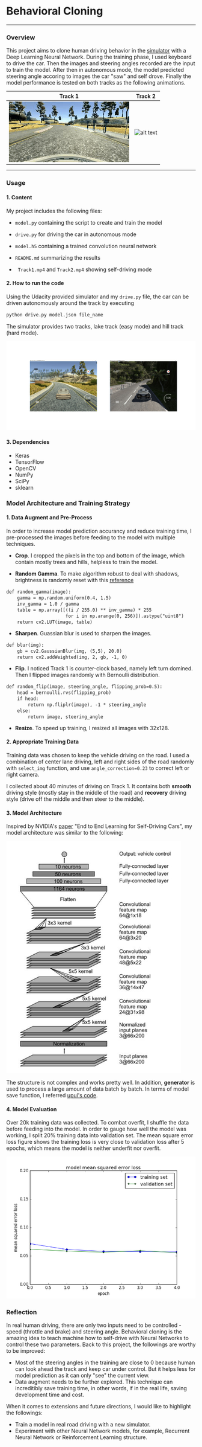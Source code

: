 ﻿# **Behavioral Cloning** 


---

### **Overview**

This project aims to clone human driving behavior in the [simulator](https://d17h27t6h515a5.cloudfront.net/topher/2017/February/58ae4419_windows-sim/windows-sim.zip) with a Deep Learning Neural Network. During the training phase, I used keyboard to drive the car. Then the images and steering angles recorded are the input to train the model. After then in autonomous mode, the model predicted steering angle accoring to images the car "saw" and self drove. Finally the model performance is tested on both tracks as the following animations.

| Track 1 | Track 2|
| :-: | :-: |
| ![alt text][image6] | ![alt text][image7] |


[//]: # (Image References)

[image1]: ./img/track_view.png "Two Tracks"

[image2]: ./img/three_camera_view.png "Three Camera View"

[image3]: ./img/img_process.png "Image Process"

[image4]: ./img/NVIDIA_model.png "Model Architecture"

[image5]: ./img/model_evaluation.png "Model Accurency"

[image6]: ./img/Track1_gif.gif "Track1 gif"

[image7]: ./img/Track2_gif.gif "Track2 gif"

---

### Usage

#### 1. Content

My project includes the following files:

* ```model.py``` containing the script to create and train the model

* ```drive.py``` for driving the car in autonomous mode

* ```model.h5``` containing a trained convolution neural network 

* ```README.md``` summarizing the results

* ``` Track1.mp4``` and ```Track2.mp4``` showing self-driving mode


#### 2. How to run the code

Using the Udacity provided simulator and my ```drive.py``` file, the car can be driven autonomously around the track by executing 

```sh
python drive.py model.json file_name
```
The simulator provides two tracks, lake track (easy mode) and hill track (hard mode).

![alt text][image1]

#### 3. Dependencies
* Keras
* TensorFlow
* OpenCV
* NumPy
* SciPy
* sklearn

### Model Architecture and Training Strategy

#### 1. Data Augment and Pre-Process

In order to increase model prediction accurancy and reduce training time, I pre-processed the images before feeding to the model with multiple techniques. 

* **Crop**. I cropped the pixels in the top and bottom of the image, which contain mostly trees and hills, helpless to train the model.

* **Random Gamma**. To make algorithm robust to deal with shadows, brightness is randomly reset with this [reference](http://www.pyimagesearch.com/2015/10/05/opencv-gamma-correction/)
```
def random_gamma(image):
    gamma = np.random.uniform(0.4, 1.5)
    inv_gamma = 1.0 / gamma
    table = np.array([((i / 255.0) ** inv_gamma) * 255
                      for i in np.arange(0, 256)]).astype("uint8")
    return cv2.LUT(image, table)
```
* **Sharpen**. Guassian blur is used to sharpen the images. 
```
def blur(img):
    gb = cv2.GaussianBlur(img, (5,5), 20.0)
    return cv2.addWeighted(img, 2, gb, -1, 0)
```
* **Flip**. I noticed Track 1 is counter-clock based, namely left turn domined. Then I flipped images randomly with Bernoulli distribution. 
```
def random_flip(image, steering_angle, flipping_prob=0.5):
    head = bernoulli.rvs(flipping_prob)
    if head:
        return np.fliplr(image), -1 * steering_angle
    else:
        return image, steering_angle
```

* **Resize**. To speed up training, I resized all images with 32x128.

#### 2. Appropriate Training Data

Training data was chosen to keep the vehicle driving on the road. I used a combination of center lane driving, left and right sides of the road randomly with ```select_img``` function, and use ```angle_correction=0.23``` to correct left or right camera.

I collected about 40 minutes of driving on Track 1. It contains both **smooth** driving style (mostly stay in the middle of the road) and **recovery** driving style (drive off the middle and then steer to the middle).


#### 3. Model Architecture

Inspired by NVIDIA's [paper](https://images.nvidia.com/content/tegra/automotive/images/2016/solutions/pdf/end-to-end-dl-using-px.pdf) "End to End Learning for Self-Driving Cars", my model architecture was similar to the following:

![alt text][image4]

The structure is not complex and works pretty well.
In addition, **generator** is used to process a large amount of data batch by batch.
In terms of model save function, I referred [upul's code](https://github.com/upul/Behavioral-Cloning/blob/master/helper.py).

#### 4. Model Evaluation

Over 20k training data was collected. To combat overfit, I shuffle the data before feeding into the model. In order to gauge how well the model was working, I split 20% training data into validation set. The mean square error loss figure shows the training loss is very close to validation loss after 5 epochs, which means the model is neither underfit nor overfit. 

![alt text][image5]

### Reflection

In real human driving, there are only two inputs need to be controlled - speed (throttle and brake) and steering angle. Behavioral cloning is the amazing idea to teach machine how to self-drive with Neural Networks to control these two parameters. Back to this project, the followings are worthy to be improved:

 - Most of the steering angles in the training are close to 0 because human can look ahead the track and keep car under control. But it helps less for model prediction as it can only "see" the current view.
 - Data augment needs to be further explored. This technique can increditibly save training time, in other words, if in the real life, saving development time and cost.

When it comes to extensions and future directions, I would like to highlight the followings:

 - Train a model in real road driving with a new simulator.
 - Experiment with other Neural Network models, for example, Recurrent Neural Network or Reinforcement Learning structure.

